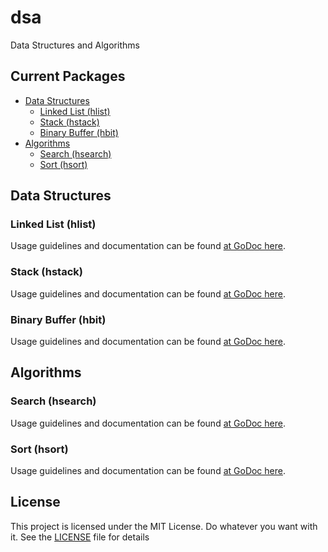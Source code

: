 # dsa
Data Structures and Algorithms


## Current Packages #
* [Data Structures](#data-structures)
	* [Linked List (hlist)](#linked-list-hlist)
	* [Stack (hstack)](#stack-hstack)
	* [Binary Buffer (hbit)](#binary-buffer-hbit)
* [Algorithms](#algorithms)
	* [Search (hsearch)](#search-hsearch)
	* [Sort (hsort)](#sort-hsort)


## Data Structures

<a name="linked-list-hlist"></a>
### Linked List (hlist)
Usage guidelines and documentation can be found [at GoDoc here](https://godoc.org/github.com/snhilde/dsa/data_structures/hlist).

<a name="stack-hstack"></a>
### Stack (hstack)
Usage guidelines and documentation can be found [at GoDoc here](https://godoc.org/github.com/snhilde/dsa/data_structures/hstack).

<a name="binary-buffer-hbit"></a>
### Binary Buffer (hbit)
Usage guidelines and documentation can be found [at GoDoc here](https://godoc.org/github.com/snhilde/dsa/data_structures/hbit).


## Algorithms

<a name="search-hsearch"></a>
### Search (hsearch)
Usage guidelines and documentation can be found [at GoDoc here](https://godoc.org/github.com/snhilde/dsa/algorithms/hsearch).

<a name="sort-hsort"></a>
### Sort (hsort)
Usage guidelines and documentation can be found [at GoDoc here](https://godoc.org/github.com/snhilde/dsa/algorithms/hsort).


## License ##
This project is licensed under the MIT License. Do whatever you want with it.
See the [LICENSE](LICENSE) file for details
